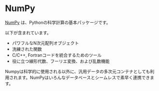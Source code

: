 # NumPy

[NumPy](http://www.numpy.org) は、Pythonの科学計算の基本パッケージです。

以下が含まれています。

- パワフルなN次元配列オブジェクト
- 洗練された関数
- C/C++, Fortranコードを統合するためのツール
- 役に立つ線形代数、フーリエ変換、および乱数機能

Numpyは科学的に使用される以外に、汎用データの多次元コンテナとしても利用されます。NumPyはいろんなデータベースとシームレスで素早く連携できます。